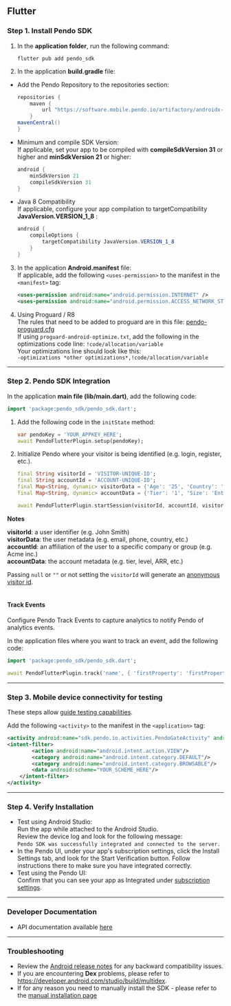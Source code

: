 ## Flutter

### Step 1. Install Pendo SDK

1. In the **application folder**, run the following command:

    ```shell
    flutter pub add pendo_sdk
    ```

2. In the application **build.gradle** file:  
- Add the Pendo Repository to the repositories section:

    ```java
    repositories {
        maven {
            url "https://software.mobile.pendo.io/artifactory/androidx-release"
        }
    mavenCentral()
    }
    ```

- Minimum and compile SDK Version:  
If applicable, set your app to be compiled with **compileSdkVersion 31** or higher and **minSdkVersion 21** or higher:

    ```java
    android {
        minSdkVersion 21
        compileSdkVersion 31
    }
    ```

- Java 8 Compatibility  
If applicable, configure your app compilation to targetCompatibility **JavaVersion.VERSION_1_8** :

    ```java
    android {
        compileOptions {
            targetCompatibility JavaVersion.VERSION_1_8
        }
    }
    ```

3. In the application **Android.manifest** file:  
If applicable, add the following `<uses-permission>` to the manifest in the `<manifest>` tag:

    ```xml
    <uses-permission android:name="android.permission.INTERNET" />
    <uses-permission android:name="android.permission.ACCESS_NETWORK_STATE"/>
    ```

4. Using Proguard / R8  
The rules that need to be added to proguard are in this file: <a href="https://cdn.pendo.io/sdk/install-instructions/pendo-proguard.cfg">pendo-proguard.cfg</a>  
If using `proguard-android-optimize.txt`, add the following in the optimizations code line:
`!code/allocation/variable`  
Your optimizations line should look like this:  
`-optimizations *other optimizations*,!code/allocation/variable`

-------------

### Step 2. Pendo SDK Integration

In the application **main file (lib/main.dart)**, add the following code:  

```dart
import 'package:pendo_sdk/pendo_sdk.dart';
```

1. Add the following code in the `initState` method:

    ```dart
    var pendoKey = 'YOUR_APPKEY_HERE';
    await PendoFlutterPlugin.setup(pendoKey);
    ```

2. Initialize Pendo where your visitor is being identified (e.g. login, register, etc.).

    ```dart
    final String visitorId = 'VISITOR-UNIQUE-ID';
    final String accountId = 'ACCOUNT-UNIQUE-ID';
    final Map<String, dynamic> visitorData = {'Age': '25', 'Country': 'USA'};
    final Map<String, dynamic> accountData = {'Tier': '1', 'Size': 'Enterprise'};

    await PendoFlutterPlugin.startSession(visitorId, accountId, visitorData, accountData);
    ```

**Notes**

**visitorId**: a user identifier (e.g. John Smith)  
**visitorData**: the user metadata (e.g. email, phone, country, etc.)  
**accountId**: an affiliation of the user to a specific company or group (e.g. Acme inc.)  
**accountData**: the account metadata (e.g. tier, level, ARR, etc.)  

Passing `null` or `""` or not setting the `visitorId` will generate an <a href="https://help.pendo.io/resources/support-library/analytics/anonymous-visitors.html" target="_blank">anonymous visitor id</a>.
<br></br>

#### Track Events

Configure Pendo Track Events to capture analytics to notify Pendo of analytics events.

In the application files where you want to track an event, add the following code:

```dart
import 'package:pendo_sdk/pendo_sdk.dart';
```

```dart
await PendoFlutterPlugin.track('name', { 'firstProperty': 'firstPropertyValue', 'secondProperty': 'secondPropertyValue'});
```

-------------

### Step 3. Mobile device connectivity for testing
These steps allow <a href="https://support.pendo.io/hc/en-us/articles/360033487792-Creating-a-Mobile-Guide#test-guide-on-device-0-6" target="_blank">guide testing capabilities</a>.

Add the following `<activity>` to the manifest in the `<application>` tag:

```xml
<activity android:name="sdk.pendo.io.activities.PendoGateActivity" android:launchMode="singleInstance" android:exported="true">
<intent-filter>
        <action android:name="android.intent.action.VIEW"/>
        <category android:name="android.intent.category.DEFAULT"/>
        <category android:name="android.intent.category.BROWSABLE"/>
        <data android:scheme="YOUR_SCHEME_HERE"/>
    </intent-filter>
</activity>
```

-------------

### Step 4. Verify Installation

* Test using Android Studio:  
Run the app while attached to the Android Studio.  
Review the device log and look for the following message:  
`Pendo SDK was successfully integrated and connected to the server.`
* In the Pendo UI, under your app's subscription settings, click the Install Settings tab, and look for the Start Verification button. Follow instructions there to make sure you have integrated correctly.  
* Test using the Pendo UI:  
Confirm that you can see your app  as Integrated under <a href="https://app.pendo.io/admin" target="_blank">subscription settings</a>.

-------------

### Developer Documentation

* API documentation available <a href="https://support.pendo.io/hc/en-us/articles/4405623533979-Flutter-Developer-API-Documentation" target="_blank">here</a>

-------------

### Troubleshooting

* Review the <a href="https://developers.pendo.io/category/mobile-sdk/" target="_blank">Android release notes</a> for any backward compatibility issues.
* If you are encountering **Dex** problems, please refer to <a href="https://developer.android.com/studio/build/multidex" target="_blank">https://developer.android.com/studio/build/multidex</a>.
* If for any reason you need to manually install the SDK - please refer to the <a href="https://github.com/pendo-io/pendo-mobile-sdk/blob/master/android/pnddocs/android_sdk_manual_installation.md">manual installation page</a>
